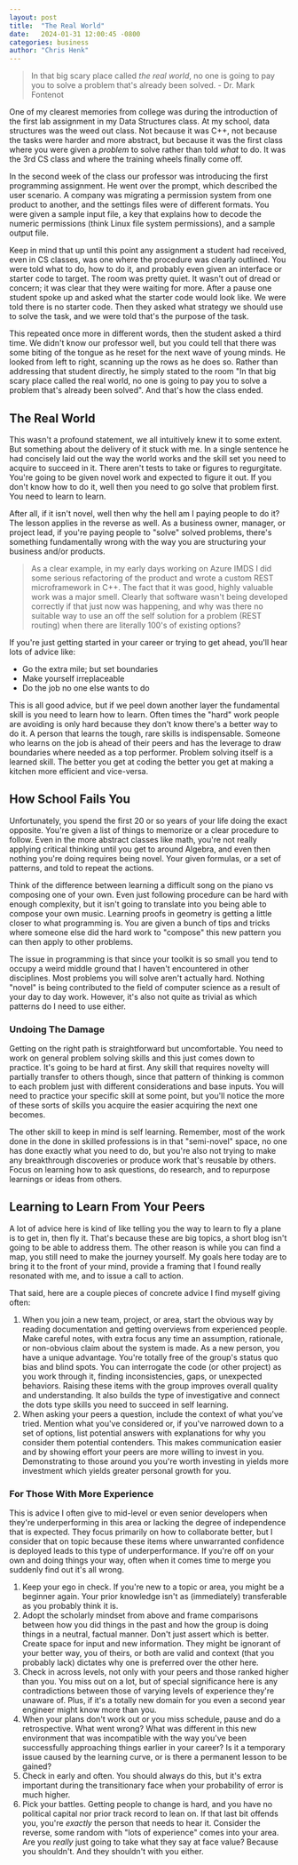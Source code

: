 ```yaml
---
layout: post
title:  "The Real World"
date:   2024-01-31 12:00:45 -0800
categories: business
author: "Chris Henk"
---
```


> In that big scary place called *the real world*, no one is going to pay you to solve a problem that's already been solved. - Dr. Mark Fontenot

One of my clearest memories from college was during the introduction of the first lab assignment in my Data Structures class. At my school, data structures was the weed out class. Not because it was C++, not because the tasks were harder and more abstract, but because it was the first class where you were given a *problem* to solve rather than told *what* to do. It was the 3rd CS class and where the training wheels finally come off.

In the second week of the class our professor was introducing the first programming assignment. He went over the prompt, which described the user scenario. A company was migrating a permission system from one product to another, and the settings files were of different formats. You were given a sample input file, a key that explains how to decode the numeric permissions (think Linux file system permissions), and a sample output file.

Keep in mind that up until this point any assignment a student had received, even in CS classes, was one where the procedure was clearly outlined. You were told what to do, how to do it, and probably even given an interface or starter code to target. The room was pretty quiet. It wasn't out of dread or concern; it was clear that they were waiting for more. After a pause one student spoke up and asked what the starter code would look like. We were told there is no starter code. Then they asked what strategy we should use to solve the task, and we were told that's the purpose of the task.

This repeated once more in different words, then the student asked a third time. We didn't know our professor well, but you could tell that there was some biting of the tongue as he reset for the next wave of young minds. He looked from left to right, scanning up the rows as he does so. Rather than addressing that student directly, he simply stated to the room "In that big scary place called the real world, no one is going to pay you to solve a problem that's already been solved". And that's how the class ended.

## The Real World

This wasn't a profound statement, we all intuitively knew it to some extent. But something about the delivery of it stuck with me. In a single sentence he had concisely laid out the way the world works and the skill set you need to acquire to succeed in it. There aren't tests to take or figures to regurgitate. You're going to be given novel work and expected to figure it out. If you don't know how to do it, well then you need to go solve that problem first. You need to learn to learn.

After all, if it isn't novel, well then why the hell am I paying people to do it? The lesson applies in the reverse as well. As a business owner, manager, or project lead, if you're paying people to "solve" solved problems, there's something fundamentally wrong with the way you are structuring your business and/or products. 

> As a clear example, in my early days working on Azure IMDS I did some serious refactoring of the product and wrote a custom REST microframework in C++. The fact that it was good, highly valuable work was a major smell. Clearly that software wasn't being developed correctly if that just now was happening, and why was there no suitable way to use an off the self solution for a problem (REST routing) when there are literally 100's of existing options?

If you're just getting started in your career or trying to get ahead, you'll hear lots of advice like:

- Go the extra mile; but set boundaries
- Make yourself irreplaceable
- Do the job no one else wants to do

This is all good advice, but if we peel down another layer the fundamental skill is you need to learn how to learn. Often times the "hard" work people are avoiding is only hard because they don't know there's a better way to do it. A person that learns the tough, rare skills is indispensable. Someone who learns on the job is ahead of their peers and has the leverage to draw boundaries where needed as a top performer. Problem solving itself is a learned skill. The better you get at coding the better you get at making a kitchen more efficient and vice-versa.

## How School Fails You

Unfortunately, you spend the first 20 or so years of your life doing the exact opposite. You're given a list of things to memorize or a clear procedure to follow. Even in the more abstract classes like math, you're not really applying critical thinking until you get to around Algebra, and even then nothing you're doing requires being novel. Your given formulas, or a set of patterns, and told to repeat the actions.

Think of the difference between learning a difficult song on the piano vs composing one of your own. Even just following procedure can be hard with enough complexity, but it isn't going to translate into you being able to compose your own music. Learning proofs in geometry is getting a little closer to what programming is. You are given a bunch of tips and tricks where someone else did the hard work to "compose" this new pattern you can then apply to other problems.

The issue in programming is that since your toolkit is so small you tend to occupy a weird middle ground that I haven't encountered in other disciplines. Most problems you will solve aren't actually hard. Nothing "novel" is being contributed to the field of computer science as a result of your day to day work. However, it's also not quite as trivial as which patterns do I need to use either.

### Undoing The Damage

Getting on the right path is straightforward but uncomfortable. You need to work on general problem solving skills and this just comes down to practice. It's going to be hard at first. Any skill that requires novelty will partially transfer to others though, since that pattern of thinking is common to each problem just with different considerations and base inputs. You will need to practice your specific skill at some point, but you'll notice the more of these sorts of skills you acquire the easier acquiring the next one becomes.

The other skill to keep in mind is self learning. Remember, most of the work done in the done in skilled professions is in that "semi-novel" space, no one has done exactly what you need to do, but you're also not trying to make any breakthrough discoveries or produce work that's reusable by others. Focus on learning how to ask questions, do research, and to repurpose learnings or ideas from others.

## Learning to Learn From Your Peers

A lot of advice here is kind of like telling you the way to learn to fly a plane is to get in, then fly it. That's because these are big topics, a short blog isn't going to be able to address them. The other reason is while you can find a map, you still need to make the journey yourself. My goals here today are to bring it to the front of your mind, provide a framing that I found really resonated with me, and to issue a call to action.

That said, here are a couple pieces of concrete advice I find myself giving often:

1. When you join a new team, project, or area, start the obvious way by reading documentation and getting overviews from experienced people. Make careful notes, with extra focus any time an assumption, rationale, or non-obvious claim about the system is made. As a new person, you have a unique advantage. You're totally free of the group's status quo bias and blind spots. You can interrogate the code (or other project) as you work through it, finding inconsistencies, gaps, or unexpected behaviors. Raising these items with the group improves overall quality and understanding. It also builds the type of investigative and connect the dots type skills you need to succeed in self learning.
2. When asking your peers a question, include the context of what you've tried. Mention what you've considered or, if you've narrowed down to a set of options, list potential answers with explanations for why you consider them potential contenders. This makes communication easier and by showing effort your peers are more willing to invest in you. Demonstrating to those around you you're worth investing in yields more investment which yields greater personal growth for you.

### For Those With More Experience

This is advice I often give to mid-level or even senior developers when they're underperforming in this area or lacking the degree of independence that is expected. They focus primarily on how to collaborate better, but I consider that on topic because these items where unwarranted confidence is deployed leads to this type of underperformance. If you're off on your own and doing things your way, often when it comes time to merge you suddenly find out it's all wrong.

1. Keep your ego in check. If you're new to a topic or area, you might be a beginner again. Your prior knowledge isn't as (immediately) transferable as you probably think it is.
2. Adopt the scholarly mindset from above and frame comparisons between how you did things in the past and how the group is doing things in a neutral, factual manner. Don't just assert which is better. Create space for input and new information. They might be ignorant of your better way, you of theirs, or both are valid and context (that you probably lack) dictates why one is preferred over the other here.
3. Check in across levels, not only with your peers and those ranked higher than you. You miss out on a lot, but of special significance here is any contradictions between those of varying levels of experience they're unaware of. Plus, if it's a totally new domain for you even a second year engineer might know more than you.
4. When your plans don't work out or you miss schedule, pause and do a retrospective. What went wrong? What was different in this new environment that was incompatible with the way you've been successfully approaching things earlier in your career? Is it a temporary issue caused by the learning curve, or is there a permanent lesson to be gained?
5. Check in early and often. You should always do this, but it's extra important during the transitionary face when your probability of error is much higher.
6. Pick your battles. Getting people to change is hard, and you have no political capital nor prior track record to lean on. If that last bit offends you, you're *exactly* the person that needs to hear it. Consider the reverse, some random with "lots of experience" comes into your area. Are you *really* just going to take what they say at face value? Because you shouldn't. And they shouldn't with you either.

